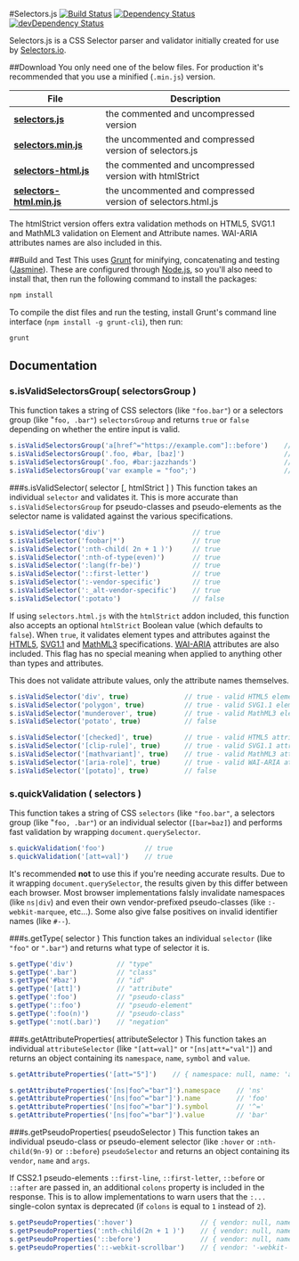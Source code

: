 #Selectors.js
[![Build Status](https://travis-ci.org/selectors/selectors.js.svg?branch=master)](https://travis-ci.org/selectors/selectors.js)
[![Dependency Status](https://david-dm.org/selectors/selectors.js.svg)](https://david-dm.org/selectors/selectors.js)
[![devDependency Status](https://david-dm.org/selectors/selectors.js/dev-status.svg)](https://david-dm.org/selectors/selectors.js#info=devDependencies)

Selectors.js is a CSS Selector parser and validator initially created for use by [Selectors.io](https://selectors.io).

##Download
You only need one of the below files. For production it's recommended that you use a minified (`.min.js`) version.

| File | Description
| --- | --- |
| **[selectors.js](https://raw.githubusercontent.com/selectors/selectors.js/master/dist/selectors.js)** | the commented and uncompressed version |
| **[selectors.min.js](https://raw.githubusercontent.com/selectors/selectors.js/master/dist/selectors,min.js)** | the uncommented and compressed version of selectors.js |
| **[selectors-html.js](https://raw.githubusercontent.com/selectors/selectors.js/master/dist/selectors-html.js)** | the commented and uncompressed version with htmlStrict |
| **[selectors-html.min.js](https://raw.githubusercontent.com/selectors/selectors.js/master/dist/selectors-html,min.js)** | the uncommented and compressed version of selectors.html.js |

The htmlStrict version offers extra validation methods on HTML5, SVG1.1 and MathML3 validation on Element and Attribute names. WAI-ARIA attributes names are also included in this.

##Build and Test
This uses [Grunt](http://gruntjs.com) for minifying, concatenating and testing ([Jasmine](http://jasmine.github.io/)). These are configured through [Node.js](https://nodejs.org/en/), so you'll also need to install that, then run the following command to install the packages:

```JavaScript
npm install
```

To compile the dist files and run the testing, install Grunt's command line interface (`npm install -g grunt-cli`), then run:

```JavaScript
grunt
```

## Documentation
### s.isValidSelectorsGroup( selectorsGroup )
This function takes a string of CSS selectors (like `"foo.bar"`) or a selectors group (like "`foo, .bar"`) `selectorsGroup` and returns `true` or `false` depending on whether the entire input is valid.

```JavaScript
s.isValidSelectorsGroup('a[href^="https://example.com"]::before')    // true
s.isValidSelectorsGroup('.foo, #bar, [baz]')                         // true
s.isValidSelectorsGroup('.foo, #bar:jazzhands')                      // false
s.isValidSelectorsGroup('var example = "foo";')                      // false
```

###s.isValidSelector( selector [, htmlStrict ] )
This function takes an individual `selector` and validates it. This is more accurate than `s.isValidSelectorsGroup` for pseudo-classes and pseudo-elements as the selector name is validated against the various specifications.

```JavaScript
s.isValidSelector('div')                      // true
s.isValidSelector('foobar|*')                 // true
s.isValidSelector(':nth-child( 2n + 1 )')     // true
s.isValidSelector(':nth-of-type(even)')       // true
s.isValidSelector(':lang(fr-be)')             // true
s.isValidSelector('::first-letter')           // true
s.isValidSelector(':-vendor-specific')        // true
s.isValidSelector(':_alt-vendor-specific')    // true
s.isValidSelector(':potato')                  // false
```

If using `selectors.html.js` with the `htmlStrict` addon included, this function also accepts an optional `htmlStrict` Boolean value (which defaults to `false`). When `true`, it validates element types and attributes against the [HTML5](https://www.w3.org/TR/html5), [SVG1.1](http://www.w3.org/TR/SVG) and [MathML3](https://www.w3.org/TR/MathML) specifications. [WAI-ARIA](https://www.w3.org/TR/wai-aria/) attributes are also included. This flag has no special meaning when applied to anything other than types and attributes.

This does not validate attribute values, only the attribute names themselves.

```JavaScript
s.isValidSelector('div', true)              // true - valid HTML5 element
s.isValidSelector('polygon', true)          // true - valid SVG1.1 element
s.isValidSelector('munderover', true)       // true - valid MathML3 element
s.isValidSelector('potato', true)           // false

s.isValidSelector('[checked]', true)        // true - valid HTML5 attribute
s.isValidSelector('[clip-rule]', true)      // true - valid SVG1.1 attribute
s.isValidSelector('[mathvariant]', true)    // true - valid MathML3 attribute
s.isValidSelector('[aria-role]', true)      // true - valid WAI-ARIA attribute
s.isValidSelector('[potato]', true)         // false
```

### s.quickValidation ( selectors )
This function takes a string of CSS `selectors` (like `"foo.bar"`, a selectors group (like "`foo, .bar"`) or an individual selector (`[bar=baz]`) and performs fast validation by wrapping `document.querySelector`.

```JavaScript
s.quickValidation('foo')          // true
s.quickValidation('[att=val]')    // true
```

It's recommended **not** to use this if you're needing accurate results. Due to it wrapping `document.querySelector`, the results given by this differ between each browser. Most browser implementations falsly invalidate namespaces (like `ns|div`) and even their own vendor-prefixed pseudo-classes (like `:-webkit-marquee`, etc...). Some also give false positives on invalid identifier names (like `#--`).

###s.getType( selector )
This function takes an individual `selector` (like `"foo"` or `".bar"`) and returns what type of selector it is.

```JavaScript
s.getType('div')           // "type"
s.getType('.bar')          // "class"
s.getType('#baz')          // "id"
s.getType('[att]')         // "attribute"
s.getType(':foo')          // "pseudo-class"
s.getType('::foo')         // "pseudo-element"
s.getType(':foo(n)')       // "pseudo-class"
s.getType(':not(.bar)')    // "negation"
```

###s.getAttributeProperties( attributeSelector )
This function takes an individual `attributeSelector` (like `"[att=val]"` or `"[ns|att*="val"]`) and returns an object containing its `namespace`, `name`, `symbol` and `value`.

```JavaScript
s.getAttributeProperties('[att="5"]')    // { namespace: null, name: 'att', symbol: '=', value: '5' }

s.getAttributeProperties('[ns|foo^="bar"]').namespace    // 'ns'
s.getAttributeProperties('[ns|foo^="bar"]').name         // 'foo'
s.getAttributeProperties('[ns|foo^="bar"]').symbol       // '^='
s.getAttributeProperties('[ns|foo^="bar"]').value        // 'bar'
```

###s.getPseudoProperties( pseudoSelector )
This function takes an individual pseudo-class or pseudo-element selector (like `:hover` or `:nth-child(9n-9)` or `::before`) `pseudoSelector` and returns an object containing its `vendor`, `name` and `args`.

If CSS2.1 pseudo-elements `::first-line`, `::first-letter`, `::before` or `::after` are passed in, an additional `colons` property is included in the response. This is to allow implementations to warn users that the `:...` single-colon syntax is deprecated (if `colons` is equal to `1` instead of `2`).

```JavaScript
s.getPseudoProperties(':hover')                 // { vendor: null, name: 'hover', args: null }
s.getPseudoProperties(':nth-child(2n + 1 )')    // { vendor: null, name: 'nth-child', args: '2n + 1 ' }
s.getPseudoProperties('::before')               // { vendor: null, name: 'before', args: null, colons: 2 }
s.getPseudoProperties('::-webkit-scrollbar')    // { vendor: '-webkit-', name: 'scrollbar', args: null }
```